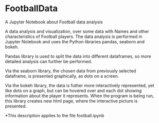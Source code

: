 # FootballData
A Jupyter Notebook about Football data analysis 

A data analysis and visualization, over some data with Names and other characteristics of Football players.
The data analysis is performed in Jupyter Notebook and uses the Python libraries pandas, seaborn and bokeh.

Pandas library is used to split the data into different dataframes, so more detailed analysis can further be performed.

Via the seaborn library, the chosen data from previously selected dataframe, is presented graphically, as dots on a screen.

Via the bokeh library, the data is futher more interactively represented, yet like dots on a graph, but can be hovered over
and each dot showing information about the player it represents. When the program is being run, this library creates new 
html page, where the interactive picture is presented. 

*This description applies to the file football.ipynb
